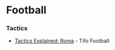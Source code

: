 # Football

### Tactics

* [Tactics Explained: Roma](https://www.youtube.com/watch?v=3FbBFAz696k) - Tifo Football

